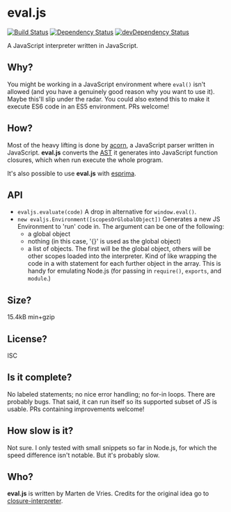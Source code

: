 eval.js
=======

[![Build Status](https://travis-ci.org/marten-de-vries/evaljs.svg?branch=master)](https://travis-ci.org/marten-de-vries/evaljs)
[![Dependency Status](https://david-dm.org/marten-de-vries/evaljs.svg)](https://david-dm.org/marten-de-vries/evaljs)
[![devDependency Status](https://david-dm.org/marten-de-vries/evaljs/dev-status.svg)](https://david-dm.org/marten-de-vries/evaljs#info=devDependencies)

A JavaScript interpreter written in JavaScript.

Why?
----

You might be working in a JavaScript environment where ``eval()`` isn't
allowed (and you have a genuinely good reason why you want to use it).
Maybe this'll slip under the radar. You could also extend this to make
it execute ES6 code in an ES5 environment. PRs welcome!

How?
----

Most of the heavy lifting is done by [acorn][], a JavaScript parser
written in JavaScript. **eval.js** converts the [AST] it generates into
JavaScript function closures, which when run execute the whole program.

It's also possible to use **eval.js** with [esprima][].

[acorn]: http://marijnhaverbeke.nl/acorn/
[AST]: https://en.wikipedia.org/wiki/Abstract_syntax_tree
[esprima]: http://esprima.org/

API
---

- ``evaljs.evaluate(code)``
  A drop in alternative for ``window.eval()``.
- ``new evaljs.Environment([scopesOrGlobalObject])``
  Generates a new JS Environment to 'run' code in. The argument can be
  one of the following:
  - a global object
  - nothing (in this case, '{}' is used as the global object)
  - a list of objects. The first will be the global object, others will
    be other scopes loaded into the interpreter. Kind of like wrapping
    the code in a with statement for each further object in the array.
    This is handy for emulating Node.js (for passing in ``require()``,
    ``exports``, and ``module``.)

Size?
-----

15.4kB min+gzip

License?
--------

ISC

Is it complete?
---------------

No labeled statements; no nice error handling; no for-in loops. There
are probably bugs. That said, it can run itself so its supported subset
of JS is usable. PRs containing improvements welcome!

How slow is it?
---------------

Not sure. I only tested with small snippets so far in Node.js, for
which the speed difference isn't notable. But it's probably slow.

Who?
----

**eval.js** is written by Marten de Vries. Credits for the original idea
go to [closure-interpreter][].

[closure-interpreter]: https://www.npmjs.com/package/closure-interpreter
